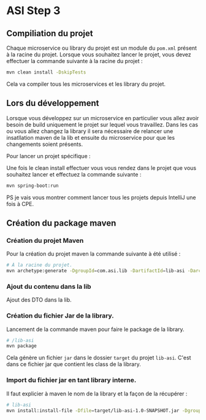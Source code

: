 # ASI Step 3

## Compiliation du projet

Chaque microservice ou library du projet est un module du `pom.xml` présent à la racine du projet.
Lorsque vous souhaitez lancer le projet, vous devez effectuer la commande suivante à la racine du projet : 

```bash
mvn clean install -DskipTests
```

Cela va compiler tous les microservices et les library du projet.

## Lors du développement

Lorsque vous développez sur un microservice en particulier vous allez avoir besoin de build uniquement le projet sur lequel vous travaillez. Dans les cas ou vous allez changez la library il sera nécessaire de relancer une insatllation maven de la lib et ensuite du microservice pour que les changements soient présents.

Pour lancer un projet spécifique : 

Une fois le clean install effectuer vous vous rendez dans le projet que vous souhaitez lancer et effectuez la commande suivante : 

```bash
mvn spring-boot:run
```

PS je vais vous montrer comment lancer tous les projets depuis IntelliJ une fois à CPE.

## Création du package maven

### Création du projet Maven

Pour la création du projet maven la commande suivante à été utilisé : 

```bash
# À la racine du projet.
mvn archetype:generate -DgroupId=com.asi.lib -DartifactId=lib-asi -DarchetypeArtifactId=maven-archetype-quickstart -DarchetypeVersion=1.4 -DinteractiveMode=false
```

### Ajout du contenu dans la lib

Ajout des DTO dans la lib.

### Création du fichier Jar de la library.

Lancement de la commande maven pour faire le package de la library.

```bash
# /lib-asi
mvn package
```

Cela génère un fichier `jar` dans le dossier `target` du projet `lib-asi`.
C'est dans ce fichier jar que contient les class de la library.

### Import du fichier jar en tant library interne.

Il faut explicier à maven le nom de la library et la façon de la récupérer : 

```bash
# lib-asi
mvn install:install-file -Dfile=target/lib-asi-1.0-SNAPSHOT.jar -DgroupId=com.asi.lib -DartifactId=lib-asi -Dversion=1.0-SNAPSHOT -Dpackaging=jar
```